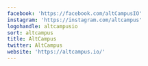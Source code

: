 ```yaml
---
facebook: 'https://facebook.com/altCampusIO'
instagram: 'https://instagram.com/altcampus'
logohandle: altcampusio
sort: altcampus
title: AltCampus
twitter: AltCampus
website: 'https://altcampus.io/'
---
```

